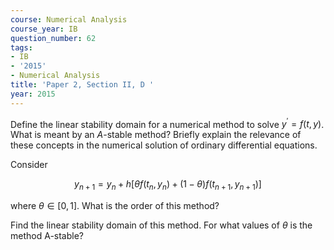 ```yaml
---
course: Numerical Analysis
course_year: IB
question_number: 62
tags:
- IB
- '2015'
- Numerical Analysis
title: 'Paper 2, Section II, D '
year: 2015
---
```




Define the linear stability domain for a numerical method to solve $y^{\prime}=f(t, y)$. What is meant by an $A$-stable method? Briefly explain the relevance of these concepts in the numerical solution of ordinary differential equations.

Consider

$$y_{n+1}=y_{n}+h\left[\theta f\left(t_{n}, y_{n}\right)+(1-\theta) f\left(t_{n+1}, y_{n+1}\right)\right]$$

where $\theta \in[0,1]$. What is the order of this method?

Find the linear stability domain of this method. For what values of $\theta$ is the method A-stable?